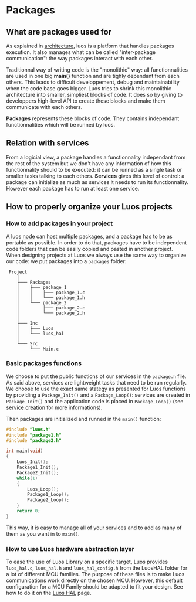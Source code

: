 # Packages

## What are packages used for

As explained in [architecture](../basics/archi.md), luos is a platform that handles packages execution. It also manages what can be called "inter-package communication": the way packages interact with each other.

Traditionnal way of writing code is the "monolithic" way: all functionnalities are used in one big **main()** function and are tighly dependant from each others. This leads to difficult developpement, debug and maintainability when the code base goes bigger. Luos tries to shrink this monolithic architecture into smaller, simpliest blocks of code. It does so by giving to developpers high-level API to create these blocks and make them communicate with each others.

**Packages** represents these blocks of code. They contains independant functionnalities which will be runned by luos.

## Relation with services

From a logicial view, a package handles a functionnality independant from the rest of the system but we don't have any information of how this functionnality should to be executed: it can be runned as a single task or smaller tasks talking to each others. **Services** gives this level of control: a package can initialize as much as services it needs to run its functionnality. However each package has to run at least one service.

## How to properly organize your Luos projects

### How to add packages in your project
A luos [node](../node/node.md) can host multiple packages, and a package has to be as portable as possible. In order to do that, packages have to be independent code folders that can be easily copied and pasted in another project.<br/>
When designing projects at Luos we always use the same way to organize our code: we put packages into a `packages` folder:

```AsciiDoc
 Project
    │
    ├─── Packages
    │    ├─── package_1
    │    │    ├─── package_1.c
    │    │    └─── package_1.h
    │    └─── package_2
    │         ├─── package_2.c
    │         └─── package_2.h
    │
    ├─── Inc
    │    ├─── Luos
    │    └─── luos_hal
    │
    └─── Src
         └─── Main.c
```

### Basic packages functions
We choose to put the public functions of our services in the `package.h` file. As said above, services are lightweight tasks that need to be run regularly. We choose to use the exact same stategy as presented for Luos functions by providing a `Package_Init()` and a `Package_Loop()`: services are created in `Package_Init()` and the application code is placed in `Package_Loop()` (see [service creation](../services/service_api.md) for more informations).

Then packages are initialized and runned in the `main()` function:

```C
#include "luos.h"
#include "package1.h"
#include "package2.h"

int main(void)
{
    Luos_Init();
    Package1_Init();
    Package2_Init();
    while(1)
    {
        Luos_Loop();
        Package1_Loop();
        Package2_Loop();
    }
    return 0;
}

```

This way, it is easy to manage all of your services and to add as many of them as you want in to `main()`.

### How to use Luos hardware abstraction layer

To ease the use of Luos Library on a specific target, Luos provides `luos_hal.c`, `luos_hal.h` and `luos_hal_config.h` from the LuosHAL folder for a lot of different MCU families. The purpose of these files is to make Luos communications work directly on the chosen MCU. However, this default configuration for a MCU Family should be adapted to fit your design. See how to do it on the [Luos HAL](../node/luos-hal.md) page.

